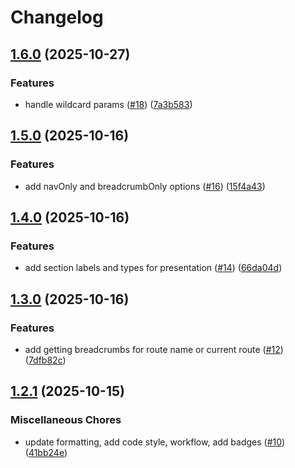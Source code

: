 # Changelog

## [1.6.0](https://github.com/sysmatter/laravel-navigation/compare/v1.5.0...v1.6.0) (2025-10-27)


### Features

* handle wildcard params ([#18](https://github.com/sysmatter/laravel-navigation/issues/18)) ([7a3b583](https://github.com/sysmatter/laravel-navigation/commit/7a3b5831fa46cacc8745866eb87d33d7887de881))

## [1.5.0](https://github.com/sysmatter/laravel-navigation/compare/v1.4.0...v1.5.0) (2025-10-16)


### Features

* add navOnly and breadcrumbOnly options ([#16](https://github.com/sysmatter/laravel-navigation/issues/16)) ([15f4a43](https://github.com/sysmatter/laravel-navigation/commit/15f4a43e5109f0a8ae5e00353ff895c680e3f139))

## [1.4.0](https://github.com/sysmatter/laravel-navigation/compare/v1.3.0...v1.4.0) (2025-10-16)

### Features

* add section labels and types for
  presentation ([#14](https://github.com/sysmatter/laravel-navigation/issues/14)) ([66da04d](https://github.com/sysmatter/laravel-navigation/commit/66da04d01c9459f90cca66cd107a126f886caa95))

## [1.3.0](https://github.com/sysmatter/laravel-navigation/compare/v1.2.1...v1.3.0) (2025-10-16)

### Features

* add getting breadcrumbs for route name or current
  route ([#12](https://github.com/sysmatter/laravel-navigation/issues/12)) ([7dfb82c](https://github.com/sysmatter/laravel-navigation/commit/7dfb82c657860aef8d45ec0aa91537dd283073e0))

## [1.2.1](https://github.com/sysmatter/laravel-navigation/compare/v1.2.0...v1.2.1) (2025-10-15)

### Miscellaneous Chores

* update formatting, add code style, workflow, add
  badges ([#10](https://github.com/sysmatter/laravel-navigation/issues/10)) ([41bb24e](https://github.com/sysmatter/laravel-navigation/commit/41bb24e2e7a624bc4c1bcc9f4e81046ccc2e1ee5))

